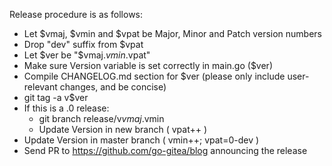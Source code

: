 Release procedure is as follows:

- Let $vmaj, $vmin and $vpat be Major, Minor and Patch version numbers
- Drop "dev" suffix from $vpat
- Let $ver be "$vmaj.$vmin.$vpat"
- Make sure Version variable is set correctly in main.go ($ver)
- Compile CHANGELOG.md section for $ver
  (please only include user-relevant changes, and be concise)
- git tag -a v$ver
- If this is a .0 release:
  - git branch release/v$vmaj.$vmin
  - Update Version in new branch ( vpat++ )
- Update Version in master branch ( vmin++; vpat=0-dev )
- Send PR to https://github.com/go-gitea/blog announcing the release

